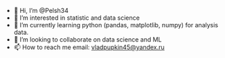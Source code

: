 - 👋 Hi, I’m @Pelsh34
- 👀 I’m interested in statistic and data science
- 🌱 I’m currently learning python (pandas, matplotlib, numpy) for analysis data.
- 💞️ I’m looking to collaborate on data science and ML
- 📫 How to reach me email: vladpupkin45@yandex.ru

<!---
Pelsh34/Pelsh34 is a ✨ special ✨ repository because its `README.md` (this file) appears on your GitHub profile.
You can click the Preview link to take a look at your changes.
--->
